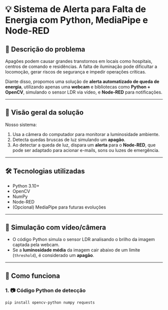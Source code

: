 # 💡 Sistema de Alerta para Falta de Energia com Python, MediaPipe e Node-RED

## 🧠 Descrição do problema

Apagões podem causar grandes transtornos em locais como hospitais, centros de comando e residências. A falta de iluminação pode dificultar a locomoção, gerar riscos de segurança e impedir operações críticas.

Diante disso, propomos uma solução de **alerta automatizado de queda de energia**, utilizando apenas uma **webcam** e bibliotecas como **Python + OpenCV**, simulando o sensor LDR via vídeo, e **Node-RED** para notificações.

---

## 🚀 Visão geral da solução

Nosso sistema:
1. Usa a câmera do computador para monitorar a luminosidade ambiente.
2. Detecta quedas bruscas de luz simulando um **apagão**.
3. Ao detectar a queda de luz, dispara um **alerta** para o **Node-RED**, que pode ser adaptado para acionar e-mails, sons ou luzes de emergência.

---

## 🛠 Tecnologias utilizadas

- Python 3.10+
- OpenCV
- NumPy
- Node-RED
- (Opcional) MediaPipe para futuras evoluções

---

## 🧪 Simulação com vídeo/câmera

- O código Python simula o sensor LDR analisando o brilho da imagem captada pela webcam.
- Se a **luminosidade média** da imagem cair abaixo de um limite (`threshold`), é considerado um **apagão**.

---

## 🎯 Como funciona

### 1. 📷 Código Python de detecção

```bash
pip install opencv-python numpy requests
